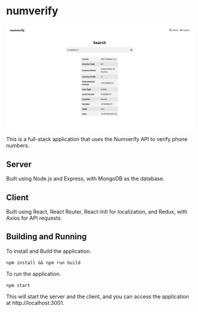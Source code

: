 # numverify

![preview](/preview.png)

This is a full-stack application that uses the Numverify API to verify phone numbers.

## Server

Built using Node.js and Express, with MongoDB as the database.

## Client

Built using React, React Router, React-Intl for localization, and Redux, with Axios for API requests.

## Building and Running

To install and Build the application.

```
npm install && npm run build
```

To run the application.

```
npm start
```

This will start the server and the client, and you can access the application at http://localhost:3001.
